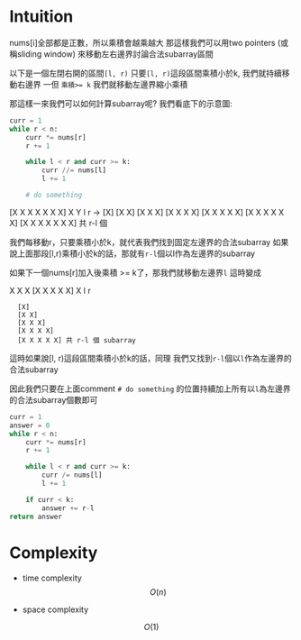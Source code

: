 # Intuition

nums[i]全部都是正數，所以乘積會越乘越大
那這樣我們可以用two pointers (或稱sliding window) 來移動左右邊界討論合法subarray區間


以下是一個左閉右開的區間`[l, r)`
只要`[l, r)`這段區間乘積小於k, 我們就持續移動右邊界
一但 `乘積>= k` 我們就移動左邊界縮小乘積

那這樣一來我們可以如何計算subarray呢?
我們看底下的示意圖:


```py
curr = 1
while r < n:
    curr *= nums[r]
    r += 1

    while l < r and curr >= k:
        curr //= nums[l]
        l += 1

    # do something
```

[X X X X X X X] X Y
 l              r ->
[X]
[X X]
[X X X]
[X X X X]
[X X X X X]
[X X X X X X]
[X X X X X X X] 共 r-l 個

我們每移動r，只要乘積小於k，就代表我們找到固定左邊界的合法subarray
如果說上面那段[l,r)乘積小於k的話，那就有`r-l`個以l作為左邊界的subarray

如果下一個nums[r]加入後乘積 >= k了，那我們就移動左邊界`l`
這時變成

X X X [X X X X X] X
       l          r

      [X]
      [X X]
      [X X X]
      [X X X X]
      [X X X X X] 共 r-l 個 subarray

這時如果說[l, r)這段區間乘積小於k的話，同理
我們又找到`r-l`個以`l`作為左邊界的合法subarray

因此我們只要在上面comment `# do something` 的位置持續加上所有以`l`為左邊界的合法subarray個數即可

```py
curr = 1
answer = 0
while r < n:
    curr *= nums[r]
    r += 1

    while l < r and curr >= k:
        curr /= nums[l]
        l += 1

    if curr < k:
        answer += r-l
return answer
```

# Complexity

- time complexity
$$O(n)$$

- space complexity

$$O(1)$$